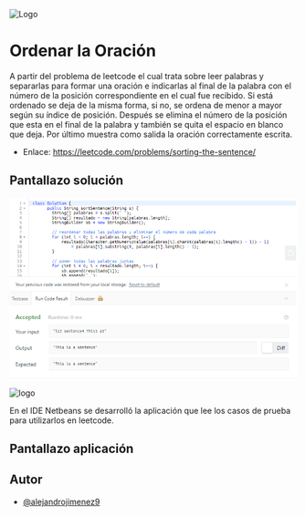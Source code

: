 
![Logo](https://upload.wikimedia.org/wikipedia/commons/0/0a/LeetCode_Logo_black_with_text.svg)
# Ordenar la Oración
A partir del problema de leetcode el cual trata sobre leer palabras y separarlas para formar una oración e indicarlas al final de la palabra con el número de la posición correspondiente en el cual fue recibido. Si está ordenado se deja de la misma forma, si no, se ordena de menor a mayor según su índice de posición. Después se elimina el número de la posición que esta en el final de la palabra y también se quita el espacio en blanco que deja. Por último muestra como salida la oración correctamente escrita.

- Enlace: https://leetcode.com/problems/sorting-the-sentence/

## Pantallazo solución

![alt text](https://github.com/alejandrojimenez9/sorting-the-sentence/blob/main/leetcode.png)

![logo](https://upload.wikimedia.org/wikipedia/commons/thumb/9/98/Apache_NetBeans_Logo.svg/120px-Apache_NetBeans_Logo.svg.png)

En el IDE Netbeans se desarrolló la aplicación que lee los casos de prueba para utilizarlos en leetcode.

## Pantallazo aplicación



## Autor

- [@alejandrojimenez9](https://www.github.com/alejandrojimenez9)


